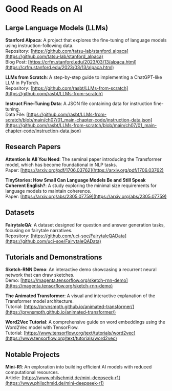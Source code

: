 # Good Reads on AI

## Large Language Models (LLMs)

**Stanford Alpaca**: A project that explores the fine-tuning of language models using instruction-following data.  
Repository: [https://github.com/tatsu-lab/stanford_alpaca](https://github.com/tatsu-lab/stanford_alpaca)  
Blog Post: [https://crfm.stanford.edu/2023/03/13/alpaca.html](https://crfm.stanford.edu/2023/03/13/alpaca.html)  

**LLMs from Scratch**: A step-by-step guide to implementing a ChatGPT-like LLM in PyTorch.  
Repository: [https://github.com/rasbt/LLMs-from-scratch](https://github.com/rasbt/LLMs-from-scratch)  

**Instruct Fine-Tuning Data**: A JSON file containing data for instruction fine-tuning.  
Data File: [https://github.com/rasbt/LLMs-from-scratch/blob/main/ch07/01_main-chapter-code/instruction-data.json](https://github.com/rasbt/LLMs-from-scratch/blob/main/ch07/01_main-chapter-code/instruction-data.json)  

## Research Papers

**Attention Is All You Need**: The seminal paper introducing the Transformer model, which has become foundational in NLP tasks.  
Paper: [https://arxiv.org/pdf/1706.03762](https://arxiv.org/pdf/1706.03762)  

**TinyStories: How Small Can Language Models Be and Still Speak Coherent English?**: A study exploring the minimal size requirements for language models to maintain coherence.  
Paper: [https://arxiv.org/abs/2305.07759](https://arxiv.org/abs/2305.07759)  

## Datasets

**FairytaleQA**: A dataset designed for question and answer generation tasks, focusing on fairytale narratives.  
Repository: [https://github.com/uci-soe/FairytaleQAData](https://github.com/uci-soe/FairytaleQAData)  

## Tutorials and Demonstrations

**Sketch-RNN Demo**: An interactive demo showcasing a recurrent neural network that can draw sketches.  
Demo: [https://magenta.tensorflow.org/sketch-rnn-demo](https://magenta.tensorflow.org/sketch-rnn-demo)  

**The Animated Transformer**: A visual and interactive explanation of the Transformer model architecture.  
Tutorial: [https://prvnsmpth.github.io/animated-transformer/](https://prvnsmpth.github.io/animated-transformer/)  

**Word2Vec Tutorial**: A comprehensive guide on word embeddings using the Word2Vec model with TensorFlow.  
Tutorial: [https://www.tensorflow.org/text/tutorials/word2vec](https://www.tensorflow.org/text/tutorials/word2vec)  

## Notable Projects

**Mini-R1**: An exploration into building efficient AI models with reduced computational resources.  
Article: [https://www.philschmid.de/mini-deepseek-r1](https://www.philschmid.de/mini-deepseek-r1)  

